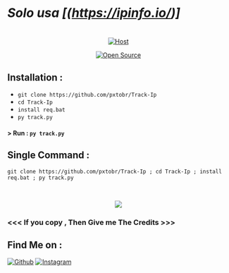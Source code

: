 # ***Solo usa [(https://ipinfo.io/)]***
#

<p align="center">
<a href="#"><img title="Host" src="https://cdn.discordapp.com/attachments/1038901583502643392/1219576171910660136/Enter_the_Ip.png?ex=660bcdd2&is=65f958d2&hm=182b110bff95c8ade047336bda32eb502fa41cccb73014c2d9cccff313ae0241&"></a>
</p>
<p align="center">
<a href="#"><img title="Open Source" src="https://img.shields.io/badge/Open%20Source-%E2%9D%A4-green?style=for-the-badge"></a>

## Installation :

* `git clone https://github.com/pxtobr/Track-Ip`
* `cd Track-Ip`
* `install req.bat`
* `py track.py`

#### > Run : `py track.py`

## Single Command :
```
git clone https://github.com/pxtobr/Track-Ip ; cd Track-Ip ; install req.bat ; py track.py
```
<br>
<p align="center">
<img src="https://cdn.discordapp.com/attachments/1038901583502643392/1219576194920484924/result.png?ex=660bcdd7&is=65f958d7&hm=d1c77dcf152d14d20e62c1868d1e03010ff5757d8dcc08939e872c65162703b4&"/>

### <<< If you copy , Then Give me The Credits >>>

## Find Me on :
[![Github](https://cdn.discordapp.com/attachments/1038901583502643392/1219673820479094886/github.png?ex=660c28c3&is=65f9b3c3&hm=6d25f1375c785282434326f759a90edba87a0826ddc40cb7c3754ce0863ccf8f&)](https://github.com/pxtobr)
[![Instagram](https://cdn.discordapp.com/attachments/1038901583502643392/1219673820848197722/ig.png?ex=660c28c3&is=65f9b3c3&hm=7f4734dbd299b224ed8ee4645abf6bf4a949f51216bd345f3fc2df3781fcc38c&)](https://www.instagram.com/pxtobr)
